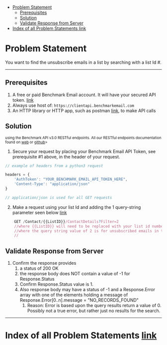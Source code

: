 - [Problem Statement](#problem-statement)
    - [Prerequisites](#prerequisites)
    - [Solution](#solution)
    - [Validate Response from Server](#validate-response-from-server)
- [Index of all Problem Statements link](#index-of-all-problem-statements-link)

# Problem Statement

You want to find the unsubscribe emails in a list by searching with a list Id #.

---

## Prerequisites

1. A free or paid Benchmark Email account. It will have your secured API token.  [link](https://ui.benchmarkemail.com/Integrate#AP)
1. Always use host of: `https://clientapi.benchmarkemail.com`
1. An HTTP library or HTTP app, such as postman [link](https://www.getpostman.com/), to make API calls

## Solution

<sub>using the Benchmark API v3.0 RESTful endpoints. All our RESTful endpoints documentation found on [web](https://developer.benchmarkemail.com/) or [github](https://github.com/BenchmarkEmail/RESTful-API-v3/tree/master/Postman%20Collections)></sub>

1. Secure your request by placing your Benchmark Email API Token, see prerequisite #1 above, in the header of your request.

```javascript
// example of headers from a python3 request

headers = {
    'AuthToken': "YOUR_BENCHMARK_EMAIL_API_TOKEN_HERE",
    'Content-Type': "application/json" 
}

// application/json is used for all GET requests
```

2. Make a request using your list Id and adding the 1 query-string parameter seen below
 [link](https://developer.benchmarkemail.com/#efdb4a44-2a7b-92b5-f49c-d59239d4d0d7)

```js
    GET /Contact/{{ListID}}/ContactDetails?Filter=2
    //where {{ListID}} will need to be replaced with your list id number
    //where the query string value of 2 is for unsubscribed emails in the list
    //
```

## Validate Response from Server

1. Confirm the response provides
    1. a status of 200 OK 
    1. the response body does NOT contain a value of -1 for Response.Status
    1. Confirm Response.Status value is 1.
    1. Also response body may have a status of -1 and a Response.Error array with one of the elements holding a message of Response.Error[0..n].message = "NO_RECORDS_FOUND" 
       1. Reason: Error is based upon the query results return a value of 0. Possibly not a true error, but rather just no results for the search.

---

# Index of all Problem Statements [link](https://benchmarkemail.github.io/RESTful-API-v3/)